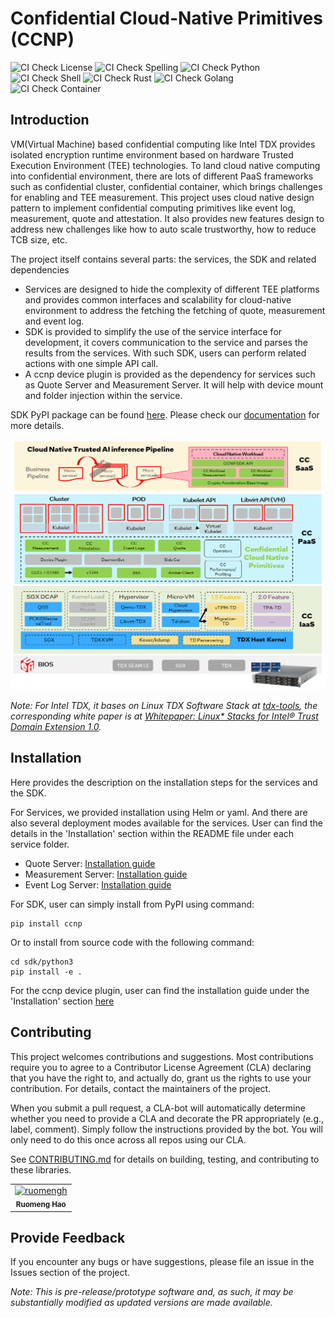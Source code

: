 # Confidential Cloud-Native Primitives (CCNP)

![CI Check License](https://github.com/intel/confidential-cloud-native-primitives/actions/workflows/pr-license-python.yaml/badge.svg)
![CI Check Spelling](https://github.com/intel/confidential-cloud-native-primitives/actions/workflows/pr-doclint.yaml/badge.svg)
![CI Check Python](https://github.com/intel/confidential-cloud-native-primitives/actions/workflows/pr-pylint.yaml/badge.svg)
![CI Check Shell](https://github.com/intel/confidential-cloud-native-primitives/actions/workflows/pr-shell-check.yaml/badge.svg)
![CI Check Rust](https://github.com/intel/confidential-cloud-native-primitives/actions/workflows/pr-check-rust.yaml/badge.svg)
![CI Check Golang](https://github.com/intel/confidential-cloud-native-primitives/actions/workflows/pr-golang-check.yaml/badge.svg)
![CI Check Container](https://github.com/intel/confidential-cloud-native-primitives/actions/workflows/pr-container-check.yaml/badge.svg)

## Introduction

VM(Virtual Machine) based confidential computing like Intel TDX provides isolated encryption runtime environment based on
hardware Trusted Execution Environment (TEE) technologies. To land cloud native computing into confidential environment,
there are lots of different PaaS frameworks such as confidential cluster, confidential container, which brings challenges
for enabling and TEE measurement.
This project uses cloud native design pattern to implement confidential computing primitives like event log, measurement,
quote and attestation. It also provides new features design to address new challenges like how to auto scale trustworthy,
how to reduce TCB size, etc.

The project itself contains several parts: the services, the SDK and related dependencies

- Services are designed to hide the complexity of different TEE platforms and provides common interfaces and scalability
for cloud-native environment to address the fetching the fetching of quote, measurement and event log.
- SDK is provided to simplify the use of the service interface for development, it covers communication to the service
and parses the results from the services. With such SDK, users can perform related actions with one simple API call.
- A ccnp device plugin is provided as the dependency for services such as Quote Server and Measurement Server. It will help with
device mount and folder injection within the service.

SDK PyPI package can be found [here](https://pypi.org/project/ccnp/). Please check our [documentation](https://intel.github.io/confidential-cloud-native-primitives/) for more details.

![](docs/ccnp_arch.png)

*Note: For Intel TDX, it bases on Linux TDX Software Stack at [tdx-tools](https://github.com/intel/tdx-tools), the corresponding white
paper is at [Whitepaper: Linux* Stacks for Intel® Trust Domain Extension 1.0](https://www.intel.com/content/www/us/en/content-details/779108/whitepaper-linux-stacks-for-intel-trust-domain-extension-1-0.html).*


## Installation

Here provides the description on the installation steps for the services and the SDK.

For Services, we provided installation using Helm or yaml. And there are also several deployment modes available for
the services. User can find the details in the 'Installation' section within the README file under each service folder.

- Quote Server: [Installation guide](service/quote-server/README.md)
- Measurement Server: [Installation guide](service/measurement-server/README.md)
- Event Log Server: [Installation guide](service/eventlog-server/README.md)

For SDK, user can simply install from PyPI using command:

```
pip install ccnp
```

Or to install from source code with the following command:

```
cd sdk/python3
pip install -e .
```

For the ccnp device plugin, user can find the installation guide under the 'Installation' section [here](device-plugin/ccnp-device-plugin/README.md)

## Contributing

This project welcomes contributions and suggestions. Most contributions require you to agree to a Contributor License Agreement (CLA) declaring that you have the right to, and actually do, grant us the rights to use your contribution. For details, contact the maintainers of the project.

When you submit a pull request, a CLA-bot will automatically determine whether you need to provide a CLA and decorate the PR appropriately (e.g., label, comment). Simply follow the instructions provided by the bot. You will only need to do this once across all repos using our CLA.

See [CONTRIBUTING.md](CONTRIBUTING.md) for details on building, testing, and contributing to these libraries.

<!-- readme: collaborators -start -->
<table>
<tr>
    <td align="center">
        <a href="https://github.com/ruomengh">
            <img src="https://avatars.githubusercontent.com/u/90233733?v=4" width="100;" alt="ruomengh"/>
            <br />
            <sub><b>Ruomeng Hao</b></sub>
        </a>
    </td></tr>
</table>
<!-- readme: collaborators -end -->

## Provide Feedback

If you encounter any bugs or have suggestions, please file an issue in the Issues section of the project.


_Note: This is pre-release/prototype software and, as such, it may be substantially modified as updated versions are made available._

